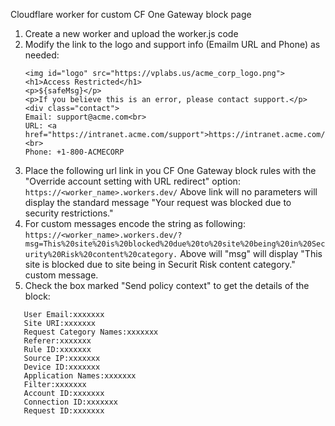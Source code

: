 Cloudflare worker for custom CF One Gateway block page

1. Create a new worker and upload the worker.js code
2. Modify the link to the logo and support info (Emailm URL and Phone) as needed:
   ```
   <img id="logo" src="https://vplabs.us/acme_corp_logo.png">
   <h1>Access Restricted</h1>
   <p>${safeMsg}</p>
   <p>If you believe this is an error, please contact support.</p>
   <div class="contact">
   Email: support@acme.com<br>
   URL: <a href="https://intranet.acme.com/support">https://intranet.acme.com/support</a><br>
   Phone: +1-800-ACMECORP
   ```
3. Place the following url link in you CF One Gateway block rules with the "Override account setting with URL redirect" option:
   ```https://<worker_name>.workers.dev/```
   Above link will no parameters will display the standard message "Your request was blocked due to security restrictions."
4. For custom messages encode the string as following:
   ```https://<worker_name>.workers.dev/?msg=This%20site%20is%20blocked%20due%20to%20site%20being%20in%20Security%20Risk%20content%20category.```
   Above will "msg" will display "This site is blocked due to site being in Securit Risk content category." custom message.
5. Check the box marked "Send policy context" to get the details of the block:

```
   User Email:xxxxxxx
   Site URI:xxxxxxx
   Request Category Names:xxxxxxx
   Referer:xxxxxxx
   Rule ID:xxxxxxx
   Source IP:xxxxxxx
   Device ID:xxxxxxx
   Application Names:xxxxxxx
   Filter:xxxxxxx
   Account ID:xxxxxxx
   Connection ID:xxxxxxx
   Request ID:xxxxxxx
```

